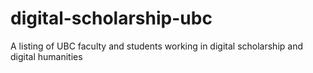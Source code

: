 # digital-scholarship-ubc
A listing of UBC faculty and students working in digital scholarship and digital humanities
